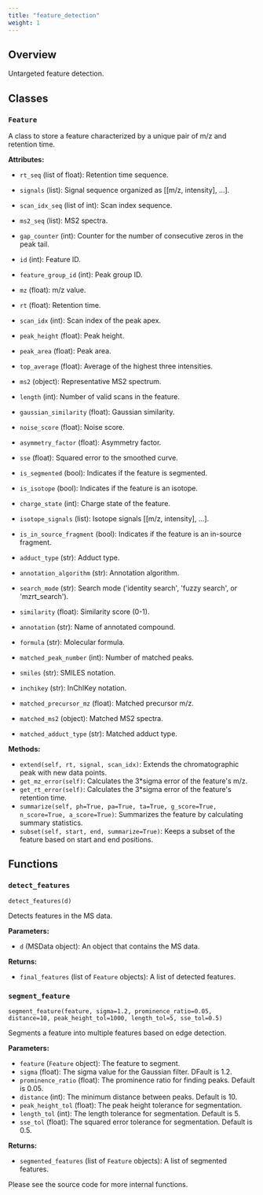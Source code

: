 ```yaml
---
title: "feature_detection"
weight: 1
---
```


## Overview

Untargeted feature detection.

## Classes

### `Feature`

A class to store a feature characterized by a unique pair of m/z and retention time.

**Attributes:**

- `rt_seq` (list of float): Retention time sequence.
- `signals` (list): Signal sequence organized as [[m/z, intensity], ...].
- `scan_idx_seq` (list of int): Scan index sequence.
- `ms2_seq` (list): MS2 spectra.
- `gap_counter` (int): Counter for the number of consecutive zeros in the peak tail.

- `id` (int): Feature ID.
- `feature_group_id` (int): Peak group ID.
- `mz` (float): m/z value.
- `rt` (float): Retention time.
- `scan_idx` (int): Scan index of the peak apex.
- `peak_height` (float): Peak height.
- `peak_area` (float): Peak area.
- `top_average` (float): Average of the highest three intensities.
- `ms2` (object): Representative MS2 spectrum.
- `length` (int): Number of valid scans in the feature.
- `gaussian_similarity` (float): Gaussian similarity.
- `noise_score` (float): Noise score.
- `asymmetry_factor` (float): Asymmetry factor.
- `sse` (float): Squared error to the smoothed curve.
- `is_segmented` (bool): Indicates if the feature is segmented.
- `is_isotope` (bool): Indicates if the feature is an isotope.
- `charge_state` (int): Charge state of the feature.
- `isotope_signals` (list): Isotope signals [[m/z, intensity], ...].
- `is_in_source_fragment` (bool): Indicates if the feature is an in-source fragment.
- `adduct_type` (str): Adduct type.
- `annotation_algorithm` (str): Annotation algorithm.
- `search_mode` (str): Search mode ('identity search', 'fuzzy search', or 'mzrt_search').
- `similarity` (float): Similarity score (0-1).
- `annotation` (str): Name of annotated compound.
- `formula` (str): Molecular formula.
- `matched_peak_number` (int): Number of matched peaks.
- `smiles` (str): SMILES notation.
- `inchikey` (str): InChIKey notation.
- `matched_precursor_mz` (float): Matched precursor m/z.
- `matched_ms2` (object): Matched MS2 spectra.
- `matched_adduct_type` (str): Matched adduct type.

**Methods:**

- `extend(self, rt, signal, scan_idx)`: Extends the chromatographic peak with new data points.
- `get_mz_error(self)`: Calculates the 3\*sigma error of the feature's m/z.
- `get_rt_error(self)`: Calculates the 3\*sigma error of the feature's retention time.
- `summarize(self, ph=True, pa=True, ta=True, g_score=True, n_score=True, a_score=True)`: Summarizes the feature by calculating summary statistics.
- `subset(self, start, end, summarize=True)`: Keeps a subset of the feature based on start and end positions.

## Functions

### `detect_features`

`detect_features(d)`

Detects features in the MS data.

**Parameters:**

- `d` (MSData object): An object that contains the MS data.

**Returns:**

- `final_features` (list of `Feature` objects): A list of detected features.

### `segment_feature`

`segment_feature(feature, sigma=1.2, prominence_ratio=0.05, distance=10, peak_height_tol=1000, length_tol=5, sse_tol=0.5)`

Segments a feature into multiple features based on edge detection.

**Parameters:**

- `feature` (`Feature` object): The feature to segment.
- `sigma` (float): The sigma value for the Gaussian filter. DFault is 1.2.
- `prominence_ratio` (float): The prominence ratio for finding peaks. Default is 0.05.
- `distance` (int): The minimum distance between peaks. Default is 10.
- `peak_height_tol` (float): The peak height tolerance for segmentation.
- `length_tol` (int): The length tolerance for segmentation. Default is 5.
- `sse_tol` (float): The squared error tolerance for segmentation. Default is 0.5.

**Returns:**

- `segmented_features` (list of `Feature` objects): A list of segmented features.

Please see the source code for more internal functions.
